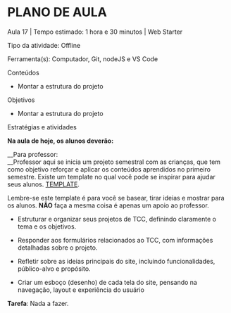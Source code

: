 # __PLANO DE AULA__

Aula 17 | Tempo estimado: 1 hora e 30 minutos | Web Starter

Tipo da atividade: Offline

Ferramenta\(s\): Computador, Git, nodeJS e VS Code

Conteúdos

- Montar a estrutura do projeto

Objetivos

- Montar a estrutura do projeto

Estratégias e atividades

__Na aula de hoje, os alunos deverão:__

__Para professor:  
__Professor aqui se inicia um projeto semestral com as crianças, que tem como objetivo reforçar e aplicar os conteúdos aprendidos no primeiro semestre\. Existe um template no qual você pode se inspirar para ajudar seus alunos\. [TEMPLATE](https://github.com/YanBarbosaLouzada/Soulcode-Academy-GoodPay)\.

Lembre\-se este template é para você se basear, tirar ideias e mostrar para os alunos\. __NÃO__ faça a mesma coisa é apenas um apoio ao professor\.

- Estruturar e organizar seus projetos de TCC, definindo claramente o tema e os objetivos\.  

- Responder aos formulários relacionados ao TCC, com informações detalhadas sobre o projeto\.  

- Refletir sobre as ideias principais do site, incluindo funcionalidades, público\-alvo e propósito\.  

- Criar um esboço \(desenho\) de cada tela do site, pensando na navegação, layout e experiência do usuário

__Tarefa__: Nada a fazer\.

